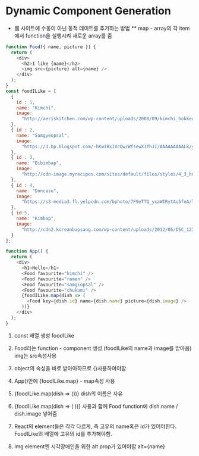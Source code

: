 # Dynamic Component Generation

* 웹 사이트에 수동이 아닌 동적 데이트를 추가하는 방법
** map - array의 각 item에서 function을 실행시켜 새로운 array를 줌
```js
function Food({ name, picture }) {
  return (
    <div>
      <h2>I like {name}</h2>
      <img src={picture} alt={name} />
    </div>
  );
}
const foodILike = [
  {
    id : 1,
    name: "Kimchi",
    image:
      "http://aeriskitchen.com/wp-content/uploads/2008/09/kimchi_bokkeumbap_02-.jpg"
  },
  { id : 2,
    name: "Samgyeopsal",
    image:
      "https://3.bp.blogspot.com/-hKwIBxIVcQw/WfsewX3fhJI/AAAAAAAAALk/yHxnxFXcfx4ZKSfHS_RQNKjw3bAC03AnACLcBGAs/s400/DSC07624.jpg"
  },
  { id : 3,
    name: "Bibimbap",
    image:
      "http://cdn-image.myrecipes.com/sites/default/files/styles/4_3_horizontal_-_1200x900/public/image/recipes/ck/12/03/bibimbop-ck-x.jpg?itok=RoXlp6Xb"
  },
  { id : 4,
    name: "Doncasu",
    image:
      "https://s3-media3.fl.yelpcdn.com/bphoto/7F9eTTQ_yxaWIRytAu5feA/ls.jpg"
  },
  { id:5,
    name: "Kimbap",
    image:
      "http://cdn2.koreanbapsang.com/wp-content/uploads/2012/05/DSC_1238r-e1454170512295.jpg"
  }
];

function App() {
  return (
    <div>
      <h1>Hello</h1>
      <Food favourite="kimchi" />
      <Food favourite="ramen" />
      <Food favourite="samgiopsal" />
      <Food favourite="chukumi" />
      {foodILike.map(dish => (
        <Food key={dish.id} name={dish.name} picture={dish.image} />
      ))}
    </div>
  );
}
```
1. const 배열 생성 foodILike
2. Food라는 function - component 생성 (foodILike의 name과 image를 받아옴) img는 src속성사용
3. object의 속성을 바로 받아아하므로 {}사용하여야함
4. App()안에 {foodILike.map} - map속성 사용
5. {foodILike.map(dish => ())} dish의 이름은 자유
6. {foodILike.map(dish => ( <Food name ={dish.name} picture ={dish.image} />))} <Food/>사용과 함께 Food function에 dish.name / dish.image 넣어줌

7. React의 element들은 각각 다르게, 즉 고유의 name혹은 id가 있어야한다. FoodILike의 배열에 고유의 id를 추가해야함.
8. img element엔 시각장애인을 위한 alt prop가 있어야함 alt={name}